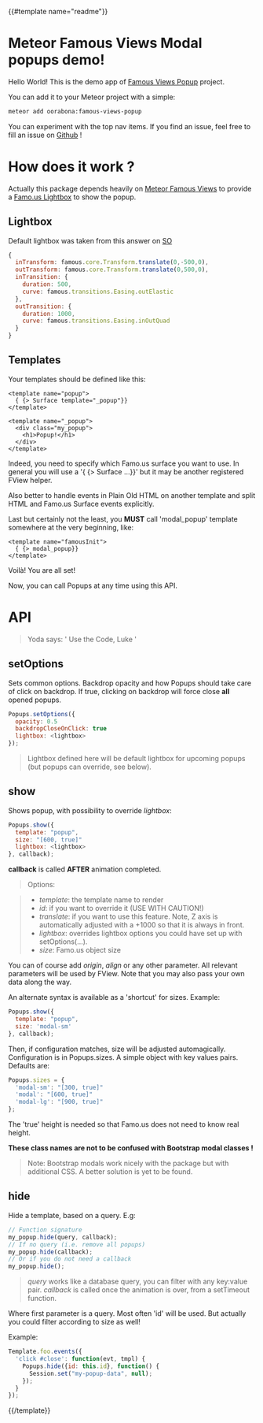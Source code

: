 {{#template name="readme"}}
# Meteor Famous Views Modal popups demo!

Hello World! This is the demo app of [Famous Views Popup](https://github.com/oorabona/famous-views-popup)
project.

You can add it to your Meteor project with a simple:
```bash
meteor add oorabona:famous-views-popup
```

You can experiment with the top nav items. If you find an issue, feel free to
fill an issue on [Github](https://github.com/oorabona/famous-views-popup/issues) !

# How does it work ?

Actually this package depends heavily on [Meteor Famous Views](https://github.com/gadicc/meteor-famous-views)
to provide a [Famo.us Lightbox](https://famo.us/docs/views/Lightbox) to show the popup.

## Lightbox

Default lightbox was taken from this answer on [SO](http://stackoverflow.com/questions/24806437/built-in-popup-modal)
```javascript
{
  inTransform: famous.core.Transform.translate(0,-500,0),
  outTransform: famous.core.Transform.translate(0,500,0),
  inTransition: {
    duration: 500,
    curve: famous.transitions.Easing.outElastic
  },
  outTransition: {
    duration: 1000,
    curve: famous.transitions.Easing.inOutQuad
  }
}
```

## Templates

Your templates should be defined like this:

```
<template name="popup">
  { {> Surface template="_popup"}}
</template>

<template name="_popup">
  <div class="my_popup">
    <h1>Popup!</h1>
  </div>
</template>
```

Indeed, you need to specify which Famo.us surface you want to use. In general you will use a '{ {> Surface ...}}' but it may be another registered FView helper.

Also better to handle events in Plain Old HTML on another template and split HTML and Famo.us Surface events explicitly.

Last but certainly not the least, you **MUST** call 'modal_popup' template somewhere at the very beginning, like:

```
<template name="famousInit">
  { {> modal_popup}}
</template>
```

Voilà! You are all set!

Now, you can call Popups at any time using this API.

# API

> Yoda says: ' Use the Code, Luke '

## setOptions

Sets common options. Backdrop opacity and how Popups should take care of click on backdrop. If true, clicking on backdrop will force close __all__ opened popups.
```javascript
Popups.setOptions({
  opacity: 0.5
  backdropCloseOnClick: true
  lightbox: <lightbox>
});
```
> Lightbox defined here will be default lightbox for upcoming popups (but popups can override, see below).

## show

Shows popup, with possibility to override _lightbox_:
```javascript
Popups.show({
  template: "popup",
  size: "[600, true]"
  lightbox: <lightbox>
}, callback);
```

__callback__ is called __AFTER__ animation completed.

>Options:

>* *template*: the template name to render
>* *id*: if you want to override it (USE WITH CAUTION!)
>* *translate*: if you want to use this feature. Note, Z axis is automatically adjusted with a +1000 so that it is always in front.
>* *lightbox*: overrides lightbox options you could have set up with setOptions(...).
>* *size*: Famo.us object size

You can of course add _origin_, _align_ or any other parameter. All relevant parameters
will be used by FView. Note that you may also pass your own data along the way.

An alternate syntax is available as a 'shortcut' for sizes. Example:

```javascript
Popups.show({
  template: "popup",
  size: 'modal-sm'
}, callback);
```

Then, if configuration matches, size will be adjusted automagically. Configuration is
in Popups.sizes. A simple object with key values pairs. Defaults are:

```javascript
Popups.sizes = {
  'modal-sm': "[300, true]"
  'modal': "[600, true]"
  'modal-lg': "[900, true]"
};
```

The 'true' height is needed so that Famo.us does not need to know real height.

__These class names are not to be confused with Bootstrap modal classes !__

> Note:
> Bootstrap modals work nicely with the package but with additional CSS. A better solution is yet to be found.

## hide

Hide a template, based on a query. E.g:

```javascript
// Function signature
my_popup.hide(query, callback);
// If no query (i.e. remove all popups)
my_popup.hide(callback);
// Or if you do not need a callback
my_popup.hide();
```

>*query* works like a database query, you can filter with any key:value pair.
>*callback* is called once the animation is over, from a setTimeout function.

Where first parameter is a query. Most often 'id' will be used. But actually
you could filter according to size as well!

Example:

```javascript
Template.foo.events({
  'click #close': function(evt, tmpl) {
    Popups.hide({id: this.id}, function() {
      Session.set("my-popup-data", null);
    });
  }
});
```

{{/template}}
